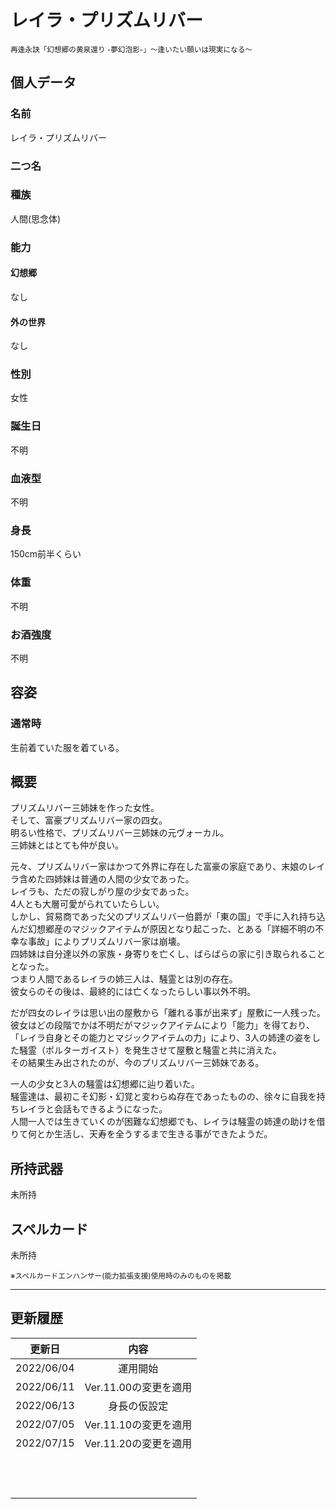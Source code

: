 # レイラ・プリズムリバー
<sup>再逢永訣「幻想郷の黄泉還り -夢幻泡影-」〜逢いたい願いは現実になる〜</sup>

## 個人データ
### 名前
レイラ・プリズムリバー

### 二つ名


### 種族
人間(思念体)

### 能力
#### 幻想郷
なし

#### 外の世界
なし

### 性別
女性

### 誕生日
不明

### 血液型
不明

### 身長
150cm前半くらい

### 体重
不明

### お酒強度
不明

## 容姿
### 通常時
生前着ていた服を着ている。

## 概要
プリズムリバー三姉妹を作った女性。<br />
そして、富豪プリズムリバー家の四女。<br />
明るい性格で、プリズムリバー三姉妹の元ヴォーカル。<br />
三姉妹とはとても仲が良い。<br />

元々、プリズムリバー家はかつて外界に存在した富豪の家庭であり、末娘のレイラ含めた四姉妹は普通の人間の少女であった。<br />
レイラも、ただの寂しがり屋の少女であった。<br />
4人とも大層可愛がられていたらしい。<br />
しかし、貿易商であった父のプリズムリバー伯爵が「東の国」で手に入れ持ち込んだ幻想郷産のマジックアイテムが原因となり起こった、とある「詳細不明の不幸な事故」によりプリズムリバー家は崩壊。<br />
四姉妹は自分達以外の家族・身寄りを亡くし、ばらばらの家に引き取られることとなった。<br />
つまり人間であるレイラの姉三人は、騒霊とは別の存在。<br />
彼女らのその後は、最終的には亡くなったらしい事以外不明。<br />

だが四女のレイラは思い出の屋敷から「離れる事が出来ず」屋敷に一人残った。<br />
彼女はどの段階でかは不明だがマジックアイテムにより「能力」を得ており、「レイラ自身とその能力とマジックアイテムの力」により、3人の姉達の姿をした騒霊（ポルターガイスト）を発生させて屋敷と騒霊と共に消えた。<br />
その結果生み出されたのが、今のプリズムリバー三姉妹である。<br />

一人の少女と3人の騒霊は幻想郷に辿り着いた。<br />
騒霊達は、最初こそ幻影・幻覚と変わらぬ存在であったものの、徐々に自我を持ちレイラと会話もできるようになった。<br />
人間一人では生きていくのが困難な幻想郷でも、レイラは騒霊の姉達の助けを借りて何とか生活し、天寿を全うするまで生きる事ができたようだ。<br />

## 所持武器
未所持

## スペルカード
未所持

<sup>
※スペルカードエンハンサー(能力拡張支援)使用時のみのものを掲載
</sup>

***

## 更新履歴
| 更新日 | 内容 |
| :---: | :---: |
| 2022/06/04 | 運用開始 |
| 2022/06/11 | Ver.11.00の変更を適用 |
| 2022/06/13 | 身長の仮設定 |
| 2022/07/05 | Ver.11.10の変更を適用 |
| 2022/07/15 | Ver.11.20の変更を適用 |
| | |
| | |
| | |
| | |
| | |
| | |
| | |
| | |
| | |
| | |
| | |
| | |

